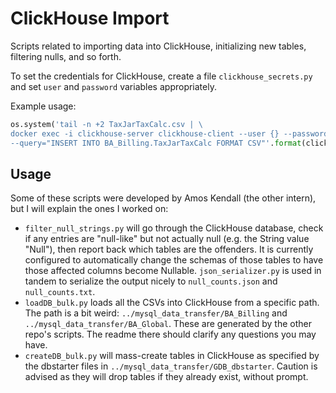 # ClickHouse Import
Scripts related to importing data into ClickHouse, initializing new tables, filtering nulls, and so forth.

To set the credentials for ClickHouse, create a file `clickhouse_secrets.py` and set `user` and `password` variables appropriately.

Example usage: 
```python
os.system('tail -n +2 TaxJarTaxCalc.csv | \
docker exec -i clickhouse-server clickhouse-client --user {} --password {} \
--query="INSERT INTO BA_Billing.TaxJarTaxCalc FORMAT CSV"'.format(clickhouse_secrets.user, clickhouse_secrets.password))
```

## Usage
Some of these scripts were developed by Amos Kendall (the other intern), but I will explain the ones I worked on:

- `filter_null_strings.py` will go through the ClickHouse database, check if any entries are "null-like" but not actually null (e.g. the String value "Null"), then report back which tables are the offenders. It is currently configured to automatically change the schemas of those tables to have those affected columns become Nullable. `json_serializer.py` is used in tandem to serialize the output nicely to `null_counts.json` and `null_counts.txt`.
- `loadDB_bulk.py` loads all the CSVs into ClickHouse from a specific path. The path is a bit weird: `../mysql_data_transfer/BA_Billing` and `../mysql_data_transfer/BA_Global`. These are generated by the other repo's scripts. The readme there should clarify any questions you may have.
- `createDB_bulk.py` will mass-create tables in ClickHouse as specified by the dbstarter files in `../mysql_data_transfer/GDB_dbstarter`. Caution is advised as they will drop tables if they already exist, without prompt.

